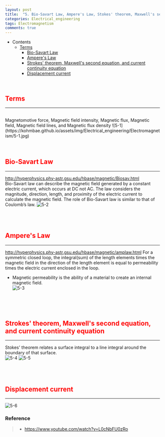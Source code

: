 ```yaml
---
layout: post
title:  "5. Bio-Savart Law, Ampere's Law, Stokes' theorem, Maxwell's second equation, current continuity equation, and displacement current"
categories: Electrical_engineering
tags: Electromagnetism
comments: true
---
```


- Contents
  - [Terms](#terms)
	- [Bio-Savart Law](#bio-Savart-law)
	- [Ampere's Law](#ampere's-law)
	- [Strokes' theorem, Maxwell's second equation, and current continuity equation](#stokes'-theorem-and-maxwell's-second-equation-and-current-continuity-equation)
	- [Displacement current](#displacement-current)



<br/>

## <span style="color:red">Terms</span>		
---
<br/>
Magnetomotive force, Magnetic field intensity, Magnetic flux, Magnetic field, Magnetic field lines, and Magnetic flux density
![5-1](https://kohmbae.github.io/assets/img/Electrical_engineering/Electromagnetism/5-1.jpg)  
<br/>
<br/>
<br/>

## <span style="color:red">Bio-Savart Law</span>		
---
http://hyperphysics.phy-astr.gsu.edu/hbase/magnetic/Biosav.html
<br/>
Bio-Savart law can describe the magnetic field generated by a constant electric current, which occurs at DC not AC. The law considers the magnitude, direction, length, and proximity of the electric current to calculate the magnetic field. The role of Bio-Savart law is similar to that of Coulomb’s law.
![5-2](https://kohmbae.github.io/assets/img/Electrical_engineering/Electromagnetism/5-2.jpg)  
<br/>
<br/>
<br/>

## <span style="color:red">Ampere's Law</span>		
---
http://hyperphysics.phy-astr.gsu.edu/hbase/magnetic/amplaw.html
For a symmetric closed loop, the integral(sum) of the length elements times the magnetic field in the direction of the length element is equal to permeability times the electric current enclosed in the loop.
-	Magnetic permeability is the ability of a material to create an internal magnetic field.   
![5-3](https://kohmbae.github.io/assets/img/Electrical_engineering/Electromagnetism/5-3.jpg)  
<br/>
<br/>
<br/>

## <span style="color:red">Strokes' theorem, Maxwell's second equation, and current continuity equation</span>		
---
Stokes' theorem relates a surface integral to a line integral around the boundary of that surface. 	
![5-4](https://kohmbae.github.io/assets/img/Electrical_engineering/Electromagnetism/5-4.jpg)
![5-5](https://kohmbae.github.io/assets/img/Electrical_engineering/Electromagnetism/5-4.jpg)  
<br/>
<br/>
<br/>

## <span style="color:red">Displacement current</span>		
---
![5-6](https://kohmbae.github.io/assets/img/Electrical_engineering/Electromagnetism/5-6.jpg)


### Reference  
> - https://www.youtube.com/watch?v=L0cNbFU0zRo
